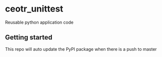 # ceotr_unittest

Reusable python application code

## Getting started

This repo will auto update the PyPI package when there is a push to master

